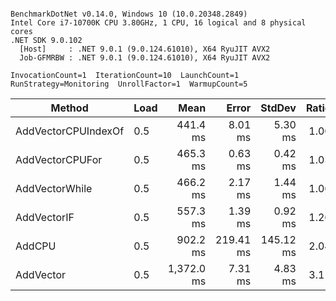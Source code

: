 ```

BenchmarkDotNet v0.14.0, Windows 10 (10.0.20348.2849)
Intel Core i7-10700K CPU 3.80GHz, 1 CPU, 16 logical and 8 physical cores
.NET SDK 9.0.102
  [Host]     : .NET 9.0.1 (9.0.124.61010), X64 RyuJIT AVX2
  Job-GFMRBW : .NET 9.0.1 (9.0.124.61010), X64 RyuJIT AVX2

InvocationCount=1  IterationCount=10  LaunchCount=1  
RunStrategy=Monitoring  UnrollFactor=1  WarmupCount=5  

```
| Method              | Load | Mean       | Error     | StdDev    | Ratio | RatioSD |
|-------------------- |----- |-----------:|----------:|----------:|------:|--------:|
| AddVectorCPUIndexOf | 0.5  |   441.4 ms |   8.01 ms |   5.30 ms |  1.00 |    0.02 |
| AddVectorCPUFor     | 0.5  |   465.3 ms |   0.63 ms |   0.42 ms |  1.05 |    0.01 |
| AddVectorWhile      | 0.5  |   466.2 ms |   2.17 ms |   1.44 ms |  1.06 |    0.01 |
| AddVectorIF         | 0.5  |   557.3 ms |   1.39 ms |   0.92 ms |  1.26 |    0.01 |
| AddCPU              | 0.5  |   902.2 ms | 219.41 ms | 145.12 ms |  2.04 |    0.31 |
| AddVector           | 0.5  | 1,372.0 ms |   7.31 ms |   4.83 ms |  3.11 |    0.04 |
